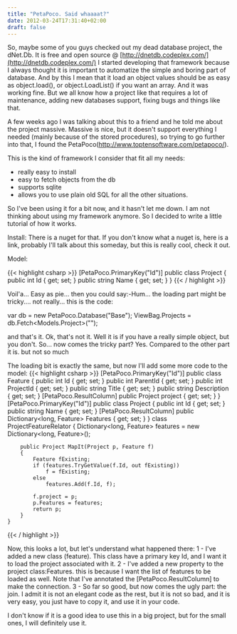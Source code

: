 ```yaml
---
title: "PetaPoco. Said whaaaat?"
date: 2012-03-24T17:31:40+02:00
draft: false
---
```


So, maybe some of you guys checked out my dead database project, the dNet.Db. It is free and open source @ [http://dnetdb.codeplex.com/](http://dnetdb.codeplex.com/)
I started developing that framework because I always thought  it is important to automatize the simple and boring part of database. And by this I mean that it load an object values should be as easy as object.load(), or object.LoadList() if you want an array.
And it was working fine. But we all know how a project like that requires a lot of maintenance, adding new databases support, fixing bugs and things like that.

A few weeks ago I was talking about this to a friend and he told me about the project massive.
Massive is nice, but it doesn't support everything I needed (mainly because of the stored procedures), so trying to go further into that, I found the PetaPoco(http://www.toptensoftware.com/petapoco/).

This is the kind of framework I consider that fit all my needs:
- really easy to install
- easy to fetch objects from the db
- supports sqlite
- allows you to use plain old SQL for all the other situations.

So I've been using it for a bit now, and it hasn't let me down. I am not thinking about using my framework anymore. So I decided to write a little tutorial of how it works.

Install: There is a nuget for that. If you don't know what a nuget is, here is a link, probably I'll talk about this someday, but this is really cool, check it out.

Model:

{{< highlight csharp >}}
[PetaPoco.PrimaryKey("Id")]
public class Project
{
      public int Id { get; set; }
      public string Name { get; set; }
}
{{< / highlight >}}

Voil'a... Easy as pie...
then you could say:-Hum... the loading part might be tricky....
not really... this is the code:

var db = new PetaPoco.Database("Base");
ViewBag.Projects = db.Fetch<Models.Project>("");

and that's it.
Ok, that's not it. Well it is if you have a really simple object, but you don't.
So... now comes the tricky part?
Yes. Compared to the other part it is. but not so much

The loading bit is exactly the same, but now I'll add some more code to the model:
{{< highlight csharp >}}
   [PetaPoco.PrimaryKey("Id")]
    public class Feature
    {
        public int Id { get; set; }
        public int ParentId { get; set; }
        public int ProjectId { get; set; }
        public string Title { get; set; }
        public string Description { get; set; }
        [PetaPoco.ResultColumn]
        public Project project { get; set; }
    }
    [PetaPoco.PrimaryKey("Id")]
    public class Project
    {
        public int Id { get; set; }
        public string Name { get; set; }
        [PetaPoco.ResultColumn]
        public Dictionary<long, Feature> Features { get; set; }
    }
    class ProjectFeatureRelator
    {
        Dictionary<long, Feature> features = new Dictionary<long, Feature>();

        public Project MapIt(Project p, Feature f)
        {
            Feature fExisting;
            if (features.TryGetValue(f.Id, out fExisting))
                f = fExisting;
            else
                features.Add(f.Id, f);

            f.project = p;
            p.Features = features;
            return p;
        }
    }
{{< / highlight >}}

Now, this looks a lot, but let's understand what happened there:
1 - I've added a new class (feature). This class have a primary key Id, and I want it to load the project associated with it.
2 - I've added a new property to the project class:Features. this is because I want the list of features to be loaded as well. Note that I've annotated the [PetaPoco.ResultColumn] to make the connection.
3 - So far so good, but now comes the ugly part: the join. I admit it is not an elegant code as the rest, but it is not so bad, and it is very easy, you just have to copy it, and use it in your code.

I don't know if it is a good idea to use this in a big project, but for the small ones, I will definitely use it. 